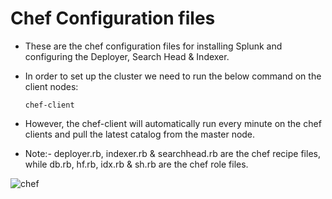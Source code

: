 # Chef Configuration files

* These are the chef configuration files for installing Splunk and configuring the Deployer, Search Head & Indexer.

* In order to set up the cluster we need to run the below command on the client nodes:

  ```chef-client```
  
* However, the chef-client will automatically run every minute on the chef clients and pull the latest catalog from the master node.

* Note:- deployer.rb, indexer.rb & searchhead.rb are the chef recipe files, while db.rb, hf.rb, idx.rb & sh.rb are the chef role files.

![chef](https://github.com/DhruvinSoni30/Splunk_Infrastructure_Chef/blob/main/images/chef.jpeg)
